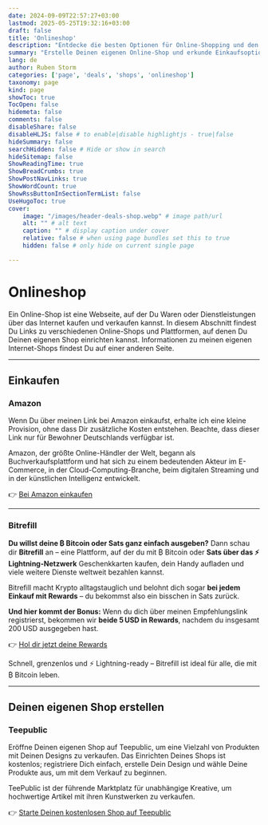 ```yaml
---
date: 2024-09-09T22:57:27+03:00
lastmod: 2025-05-25T19:32:16+03:00
draft: false
title: 'Onlineshop'
description: "Entdecke die besten Optionen für Online-Shopping und den Aufbau von Online-Shops"
summary: "Erstelle Deinen eigenen Online-Shop und erkunde Einkaufsoptionen mit den empfohlenen Plattformen. Kaufe über den bereitgestellten Link bei Amazon, um mich ohne zusätzliche Kosten zu unterstützen, und richte einen kostenlosen Shop auf Teepublic ein, um Deine Designs zu verkaufen. Entdecke mehr auf der Webseite!"
lang: de
author: Ruben Storm
categories: ['page', 'deals', 'shops', 'onlineshop']
taxonomy: page
kind: page
showToc: true
TocOpen: false
hidemeta: false
comments: false
disableShare: false
disableHLJS: false # to enable|disable highlightjs - true|false
hideSummary: false
searchHidden: false # Hide or show in search
hideSitemap: false
ShowReadingTime: true
ShowBreadCrumbs: true
ShowPostNavLinks: true
ShowWordCount: true
ShowRssButtonInSectionTermList: false
UseHugoToc: true
cover:
    image: "/images/header-deals-shop.webp" # image path/url
    alt: "" # alt text
    caption: "" # display caption under cover
    relative: false # when using page bundles set this to true
    hidden: false # only hide on current single page

---
```


# Onlineshop

Ein Online-Shop ist eine Webseite, auf der Du Waren oder Dienstleistungen über das Internet kaufen und verkaufen kannst. In diesem Abschnitt findest Du Links zu verschiedenen Online-Shops und Plattformen, auf denen Du Deinen eigenen Shop einrichten kannst. Informationen zu meinen eigenen Internet-Shops findest Du auf einer anderen Seite.

---

## Einkaufen
### Amazon

Wenn Du über meinen Link bei Amazon einkaufst, erhalte ich eine kleine Provision, ohne dass Dir zusätzliche Kosten entstehen. Beachte, dass dieser Link nur für Bewohner Deutschlands verfügbar ist.

Amazon, der größte Online-Händler der Welt, begann als Buchverkaufsplattform und hat sich zu einem bedeutenden Akteur im E-Commerce, in der Cloud-Computing-Branche, beim digitalen Streaming und in der künstlichen Intelligenz entwickelt.

👉 [Bei Amazon einkaufen][defAmazonLink]

---

### Bitrefill

**Du willst deine ₿ Bitcoin oder Sats ganz einfach ausgeben?**
Dann schau dir **Bitrefill** an – eine Plattform, auf der du mit ₿ Bitcoin oder **Sats über das ⚡ Lightning-Netzwerk** Geschenkkarten kaufen, dein Handy aufladen und viele weitere Dienste weltweit bezahlen kannst.

Bitrefill macht Krypto alltagstauglich und belohnt dich sogar **bei jedem Einkauf mit Rewards** – du bekommst also ein bisschen in Sats zurück.

**Und hier kommt der Bonus:**
Wenn du dich über meinen Empfehlungslink registrierst, bekommen wir **beide 5 USD in Rewards**, nachdem du insgesamt 200 USD ausgegeben hast.

👉 [Hol dir jetzt deine Rewards][defBitrefillLink]

Schnell, grenzenlos und ⚡ Lightning-ready – Bitrefill ist ideal für alle, die mit ₿ Bitcoin leben.


---

## Deinen eigenen Shop erstellen
### Teepublic

Eröffne Deinen eigenen Shop auf Teepublic, um eine Vielzahl von Produkten mit Deinen Designs zu verkaufen. Das Einrichten Deines Shops ist kostenlos; registriere Dich einfach, erstelle Dein Design und wähle Deine Produkte aus, um mit dem Verkauf zu beginnen.

TeePublic ist der führende Marktplatz für unabhängige Kreative, um hochwertige Artikel mit ihren Kunstwerken zu verkaufen.

👉 [Starte Deinen kostenlosen Shop auf Teepublic][defTeeplublicLink]


[defAmazonLink]: https://amzn.to/3SRBYaB
[defTeeplublicLink]: http://tee.pub/lic/qHZVniKCn3U
[defBitrefillLink]: https://www.bitrefill.com/invite/uxwjwmdj